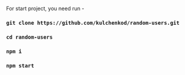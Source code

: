 For start project, you need run -

### `git clone https://github.com/kulchenkod/random-users.git`

### `cd random-users`

### `npm i`

### `npm start`
